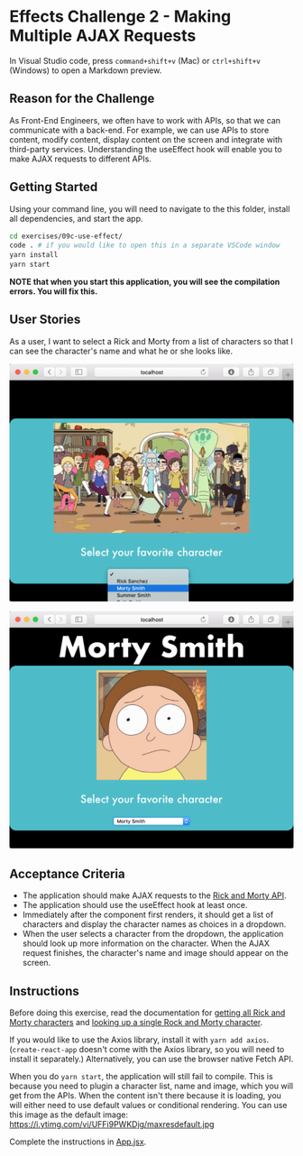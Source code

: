 # Effects Challenge 2 - Making Multiple AJAX Requests

In Visual Studio code, press `command+shift+v` (Mac) or `ctrl+shift+v` (Windows) to open a Markdown preview.

## Reason for the Challenge

As Front-End Engineers, we often have to work with APIs, so that we can communicate with a back-end. For example, we can use APIs to store content, modify content, display content on the screen and integrate with third-party services. Understanding the useEffect hook will enable you to make AJAX requests to different APIs.

## Getting Started

Using your command line, you will need to navigate to the this folder, install all dependencies, and start the app.

```bash
cd exercises/09c-use-effect/
code . # if you would like to open this in a separate VSCode window
yarn install
yarn start
```

**NOTE that when you start this application, you will see the compilation errors. You will fix this.**

## User Stories

As a user, I want to select a Rick and Morty from a list of characters so that I can see the character's name and what he or she looks like.

![User selecting a Rick and Morty character](rick-morty1.png)

![What should happen after a user selects a character](rick-morty2.png)

## Acceptance Criteria

- The application should make AJAX requests to the [Rick and Morty API](https://rickandmortyapi.com/).
- The application should use the useEffect hook at least once.
- Immediately after the component first renders, it should get a list of characters and display the character names as choices in a dropdown.
- When the user selects a character from the dropdown, the application should look up more information on the character. When the AJAX request finishes, the character's name and image should appear on the screen.

## Instructions

Before doing this exercise, read the documentation for [getting all Rick and Morty characters](https://rickandmortyapi.com/documentation/#get-all-characters) and [looking up a single Rock and Morty character](https://rickandmortyapi.com/documentation/#get-a-single-character).

If you would like to use the Axios library, install it with `yarn add axios`. (`create-react-app` doesn't come with the Axios library, so you will need to install it separately.) Alternatively, you can use the browser native Fetch API.

When you do `yarn start`, the application will still fail to compile. This is because you need to plugin a character list, name and image, which you will get from the APIs. When the content isn't there because it is loading, you will either need to use default values or conditional rendering. You can use this image as the default image:
https://i.ytimg.com/vi/UFFi9PWKDjg/maxresdefault.jpg

Complete the instructions in [App.jsx](src/App.jsx).
